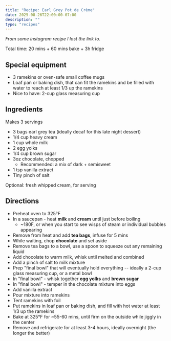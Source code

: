 ```yaml
---
title: "Recipe: Earl Grey Pot de Crème"
date: 2025-08-26T22:00:00-07:00
description: ""
type: "recipes"
---
```


_From some instagram recipe I lost the link to._

Total time: 20 mins + 60 mins bake + 3h fridge

## Special equipment
* 3 ramekins or oven-safe small coffee mugs
* Loaf pan or baking dish, that can fit the ramekins and be filled with water to reach at least 1/3 up the ramekins
* Nice to have: 2-cup glass measuring cup

## Ingredients
Makes 3 servings
* 3 bags earl grey tea (ideally decaf for this late night dessert)
* 1/4 cup heavy cream
* 1 cup whole milk
* 2 egg yolks
* 1/4 cup brown sugar
* 3oz chocolate, chopped
  * Recommended: a mix of dark + semisweet
* 1 tsp vanilla extract
* Tiny pinch of salt

Optional: fresh whipped cream, for serving

## Directions
* Preheat oven to 325°F
* In a saucepan - heat **milk** and **cream** until just before boiling
  * ~180F, or when you start to see wisps of steam or individual bubbles appearing
* Remove from heat and add **tea bags**, infuse for 5 mins
* While waiting, chop **chocolate** and set aside
* Remove tea bags to a bowl, use a spoon to squeeze out any remaining liquid
* Add chocolate to warm milk, whisk until melted and combined
* Add a pinch of salt to milk mixture
* Prep "final bowl" that will eventually hold everything -- ideally a 2-cup glass measuring cup, or a metal bowl
* In "final bowl" - whisk together **egg yolks** and **brown sugar**
* In "final bowl" - temper in the chocolate mixture into eggs
* Add vanilla extract
* Pour mixture into ramekins
* Tent ramekins with foil
* Put ramekins in loaf pan or baking dish, and fill with hot water at least 1/3 up the ramekins
* Bake at 325°F for ~55-60 mins, until firm on the outside while jiggly in the center
* Remove and refrigerate for at least 3-4 hours, ideally overnight (the longer the better)
